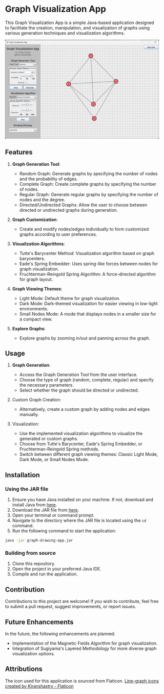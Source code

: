# Graph Visualization App

This Graph Visualization App is a simple Java-based application designed to facilitate the creation, manipulation, and visualization of graphs using various generation techniques and visualization algorithms.

![Screenshot of the application](/figures/screenshot.png?raw=true "Screenshot of the application")

## Features

1. **Graph Generation Tool**:
   - Random Graph: Generate graphs by specifying the number of nodes and the probability of edges.
   - Complete Graph: Create complete graphs by specifying the number of nodes.
   - Regular Graph: Generate regular graphs by specifying the number of nodes and the degree.
   - Directed/Undirected Graphs: Allow the user to choose between directed or undirected graphs during generation.

2. **Graph Customization**:
   - Create and modify nodes/edges individually to form customized graphs according to user preferences.

3. **Visualization Algorithms**:
   - Tutte's Barycenter Method: Visualization algorithm based on graph barycenters.
   - Eade's Spring Embedder: Uses spring-like forces between nodes for graph visualization.
   - Fruchterman-Reingold Spring Algorithm: A force-directed algorithm for graph layout.

4. **Graph Viewing Themes**:
   - Light Mode: Default theme for graph visualization.
   - Dark Mode: Dark-themed visualization for easier viewing in low-light environments.
   - Small Nodes Mode: A mode that displays nodes in a smaller size for a compact view.

5. **Explore Graphs**:
   - Explore graphs by zooming in/out and panning across the graph.

## Usage

1. **Graph Generation**:
   - Access the Graph Generation Tool from the user interface.
   - Choose the type of graph (random, complete, regular) and specify the necessary parameters.
   - Select whether the graph should be directed or undirected.

2. Custom Graph Creation:
   - Alternatively, create a custom graph by adding nodes and edges manually.

3. Visualization:
   - Use the implemented visualization algorithms to visualize the generated or custom graphs.
   - Choose from Tutte's Barycenter, Eade's Spring Embedder, or Fruchterman-Reingold Spring methods.
   - Switch between different graph viewing themes: Classic Light Mode, Dark Mode, or Small Nodes Mode.

## Installation

### Using the JAR file

1. Ensure you have Java installed on your machine. If not, download and install Java from [here](https://www.java.com/download/).
2. Download the JAR file from [here](/graph-drawing-app.jar).
3. Open your terminal or command prompt.
4. Navigate to the directory where the JAR file is located using the `cd` command.
5. Run the following command to start the application:
```bash
java -jar graph-drawing-app.jar
```

### Building from source

1. Clone this repository.
2. Open the project in your preferred Java IDE.
3. Compile and run the application.

## Contribution

Contributions to this project are welcome! If you wish to contribute, feel free to submit a pull request, suggest improvements, or report issues.

## Future Enhancements

In the future, the following enhancements are planned:

- Implementation of the Magnetic Fields Algorithm for graph visualization.
- Integration of Sugiyama's Layered Methodology for more diverse graph visualization options.

## Attributions

The icon used for this application is sourced from Flaticon.
<a href="https://www.flaticon.com/free-icons/line-graph" title="line-graph icons">Line-graph icons created by Kiranshastry - Flaticon</a>
